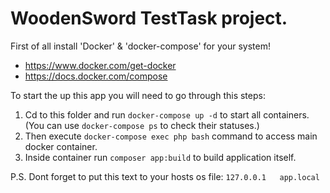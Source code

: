 # WoodenSword TestTask project.

First of all install 'Docker' & 'docker-compose' for your system!
- https://www.docker.com/get-docker
- https://docs.docker.com/compose

To start the up this app you will need to go through this steps:
1) Cd to this folder and run `docker-compose up -d` to start all containers. (You can use `docker-compose ps` to check their statuses.)
2) Then execute `docker-compose exec php bash` command to access main docker container.
3) Inside container run `composer app:build` to build application itself.

P.S. Dont forget to put this text to your hosts os file: `127.0.0.1   app.local`


